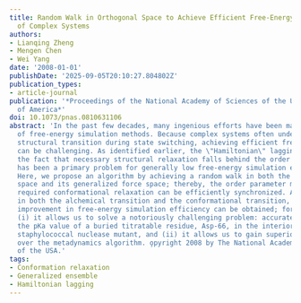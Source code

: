```yaml
---
title: Random Walk in Orthogonal Space to Achieve Efficient Free-Energy Simulation
  of Complex Systems
authors:
- Lianqing Zheng
- Mengen Chen
- Wei Yang
date: '2008-01-01'
publishDate: '2025-09-05T20:10:27.804802Z'
publication_types:
- article-journal
publication: '*Proceedings of the National Academy of Sciences of the United States
  of America*'
doi: 10.1073/pnas.0810631106
abstract: 'In the past few decades, many ingenious efforts have been made in the development
  of free-energy simulation methods. Because complex systems often undergo nontrivial
  structural transition during state switching, achieving efficient free-energy calculation
  can be challenging. As identified earlier, the \"Hamiltonian\" lagging, which reveals
  the fact that necessary structural relaxation falls behind the order parameter move,
  has been a primary problem for generally low free-energy simulation efficiency.
  Here, we propose an algorithm by achieving a random walk in both the order parameter
  space and its generalized force space; thereby, the order parameter move and the
  required conformational relaxation can be efficiently synchronized. As demonstrated
  in both the alchemical transition and the conformational transition, a leapfrog
  improvement in free-energy simulation efficiency can be obtained; for instance,
  (i) it allows us to solve a notoriously challenging problem: accurately predicting
  the pKa value of a buried titratable residue, Asp-66, in the interior of the V66E
  staphylococcal nuclease mutant, and (ii) it allows us to gain superior efficiency
  over the metadynamics algorithm. o̧pyright 2008 by The National Academy of Sciences
  of the USA.'
tags:
- Conformation relaxation
- Generalized ensemble
- Hamiltonian lagging
---
```

